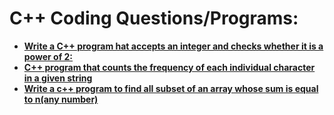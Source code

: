 # C++ Coding Questions/Programs:

- **[Write a C++ program hat accepts an integer and checks whether it is a power of 2:](/Programs/powerOfTwo.cpp)**
- [**C++ program that counts the frequency of each individual character in a given string**](/Programs/frequencyOfCharacter.cpp)
- [**Write a c++ program to find all subset of an array whose sum is equal to n(any number)**](/Programs/subsetArray.cpp)
